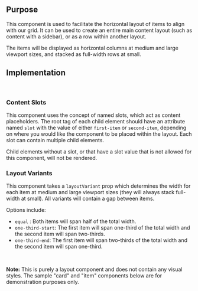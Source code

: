## Purpose

This component is used to facilitate the horizontal layout of items to align with our grid. It can be used to create an entire main content layout (such as content with a sidebar), or as a row within another layout.

The items will be displayed as horizontal columns at medium and large viewport sizes, and stacked as full-width rows at small.

## Implementation

<br/>

### Content Slots

This component uses the concept of named slots, which act as content placeholders. The root tag of each child element should have an attribute named `slot` with the value of either `first-item` or `second-item`, depending on where you would like the component to be placed within the layout. Each slot can contain multiple child elements.

Child elements without a slot, or that have a slot value that is not allowed for this component, will not be rendered.

### Layout Variants

This component takes a `layoutVariant` prop which determines the width for each item at medium and large viewport sizes (they will always stack full-width at small). All variants will contain a gap between items.

Options include:

- `equal` : Both items will span half of the total width.
- `one-third-start`: The first item will span one-third of the total width and the second item will span two-thirds.
- `one-third-end`: The first item will span two-thirds of the total width and the second item will span one-third.

<br/>

**Note:** This is purely a layout component and does not contain any visual styles. The sample "card" and "item" components below are for demonstration purposes only.
